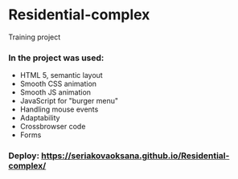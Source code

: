 # Residential-complex
Training project
### In the project was used:
- HTML 5, semantic layout
- Smooth CSS animation
- Smooth JS animation
- JavaScript for "burger menu"
- Handling mouse events
- Adaptability
- Crossbrowser code
- Forms
### Deploy: https://seriakovaoksana.github.io/Residential-complex/
